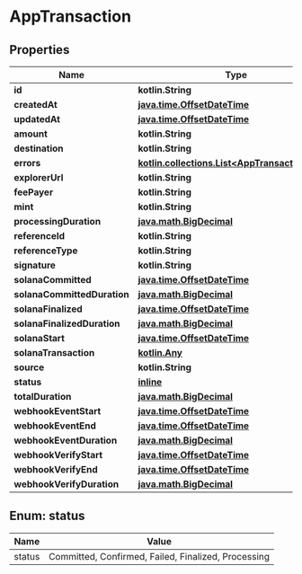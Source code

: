 
# AppTransaction

## Properties
Name | Type | Description | Notes
------------ | ------------- | ------------- | -------------
**id** | **kotlin.String** |  | 
**createdAt** | [**java.time.OffsetDateTime**](java.time.OffsetDateTime.md) |  | 
**updatedAt** | [**java.time.OffsetDateTime**](java.time.OffsetDateTime.md) |  | 
**amount** | **kotlin.String** |  | 
**destination** | **kotlin.String** |  | 
**errors** | [**kotlin.collections.List&lt;AppTransactionError&gt;**](AppTransactionError.md) |  | 
**explorerUrl** | **kotlin.String** |  | 
**feePayer** | **kotlin.String** |  | 
**mint** | **kotlin.String** |  | 
**processingDuration** | [**java.math.BigDecimal**](java.math.BigDecimal.md) |  | 
**referenceId** | **kotlin.String** |  | 
**referenceType** | **kotlin.String** |  | 
**signature** | **kotlin.String** |  | 
**solanaCommitted** | [**java.time.OffsetDateTime**](java.time.OffsetDateTime.md) |  | 
**solanaCommittedDuration** | [**java.math.BigDecimal**](java.math.BigDecimal.md) |  | 
**solanaFinalized** | [**java.time.OffsetDateTime**](java.time.OffsetDateTime.md) |  | 
**solanaFinalizedDuration** | [**java.math.BigDecimal**](java.math.BigDecimal.md) |  | 
**solanaStart** | [**java.time.OffsetDateTime**](java.time.OffsetDateTime.md) |  | 
**solanaTransaction** | [**kotlin.Any**](.md) |  | 
**source** | **kotlin.String** |  | 
**status** | [**inline**](#Status) |  | 
**totalDuration** | [**java.math.BigDecimal**](java.math.BigDecimal.md) |  | 
**webhookEventStart** | [**java.time.OffsetDateTime**](java.time.OffsetDateTime.md) |  | 
**webhookEventEnd** | [**java.time.OffsetDateTime**](java.time.OffsetDateTime.md) |  | 
**webhookEventDuration** | [**java.math.BigDecimal**](java.math.BigDecimal.md) |  | 
**webhookVerifyStart** | [**java.time.OffsetDateTime**](java.time.OffsetDateTime.md) |  | 
**webhookVerifyEnd** | [**java.time.OffsetDateTime**](java.time.OffsetDateTime.md) |  | 
**webhookVerifyDuration** | [**java.math.BigDecimal**](java.math.BigDecimal.md) |  | 


<a name="Status"></a>
## Enum: status
Name | Value
---- | -----
status | Committed, Confirmed, Failed, Finalized, Processing



